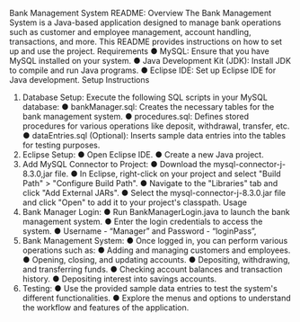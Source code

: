 Bank Management System README:
Overview
The Bank Management System is a Java-based application designed to manage bank operations such as customer and employee management, account handling, transactions, and more. This README provides instructions on how to set up and use the project.
Requirements
●	MySQL: Ensure that you have MySQL installed on your system.
●	Java Development Kit (JDK): Install JDK to compile and run Java programs.
●	Eclipse IDE: Set up Eclipse IDE for Java development.
Setup Instructions
1.	Database Setup: Execute the following SQL scripts in your MySQL database:
●	bankManager.sql: Creates the necessary tables for the bank management system.
●	procedures.sql: Defines stored procedures for various operations like deposit, withdrawal, transfer, etc.
●	dataEntries.sql (Optional): Inserts sample data entries into the tables for testing purposes.
2.	Eclipse Setup:
●	Open Eclipse IDE.
●	Create a new Java project.
3.	Add MySQL Connector to Project:
●	Download the mysql-connector-j-8.3.0,jar file.
●	In Eclipse, right-click on your project and select "Build Path" > "Configure Build Path".
●	Navigate to the "Libraries" tab and click "Add External JARs".
●	Select the mysql-connector-j-8.3.0.jar file and click "Open" to add it to your project's classpath.
Usage
1.	Bank Manager Login:
●	Run BankManagerLogin.java to launch the bank management system.
●	Enter the login credentials to access the system.
●	Username - “Manager” and Password - “loginPass”,
2.	Bank Management System:
●	Once logged in, you can perform various operations such as:
●	Adding and managing customers and employees.
●	Opening, closing, and updating accounts.
●	Depositing, withdrawing, and transferring funds.
●	Checking account balances and transaction history.
●	Depositing interest into savings accounts.
3.	Testing:
●	Use the provided sample data entries to test the system's different functionalities.
●	Explore the menus and options to understand the workflow and features of the application.



